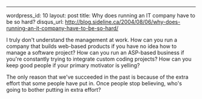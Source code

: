 --- 
wordpress_id: 10
layout: post
title: Why does running an IT company have to be so hard?
disqus_url: http://blog.sideline.ca/2004/08/06/why-does-running-an-it-company-have-to-be-so-hard/

I truly don't understand the management at work. How can you run a company that builds web-based products if you have no idea how to manage a software project? How can you run an ASP-based business if you're constantly trying to integrate custom coding projects? How can you keep good people if your primary motivator is yelling?

The only reason that we've succeeded in the past is because of the extra effort that some people have put in. Once people stop believing, who's going to bother putting in extra effort?
